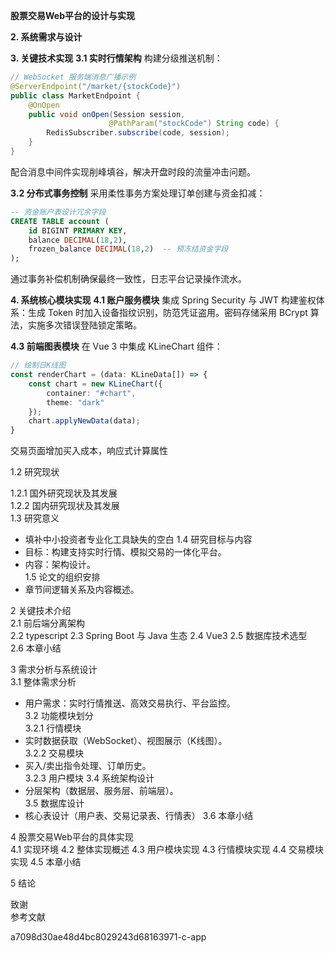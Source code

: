 **股票交易Web平台的设计与实现**

**2. 系统需求与设计**

**3. 关键技术实现**
**3.1 实时行情架构**
构建分级推送机制：
```java
// WebSocket 服务端消息广播示例
@ServerEndpoint("/market/{stockCode}")
public class MarketEndpoint {
    @OnOpen
    public void onOpen(Session session, 
                      @PathParam("stockCode") String code) {
        RedisSubscriber.subscribe(code, session);
    }
}
```
配合消息中间件实现削峰填谷，解决开盘时段的流量冲击问题。

**3.2 分布式事务控制**
采用柔性事务方案处理订单创建与资金扣减：
```sql
-- 资金账户表设计冗余字段
CREATE TABLE account (
    id BIGINT PRIMARY KEY,
    balance DECIMAL(18,2),
    frozen_balance DECIMAL(18,2)  -- 预冻结资金字段
);
```
通过事务补偿机制确保最终一致性，日志平台记录操作流水。

**4. 系统核心模块实现**
**4.1 账户服务模块**
集成 Spring Security 与 JWT 构建鉴权体系：生成 Token 时加入设备指纹识别，防范凭证盗用。密码存储采用 BCrypt 算法，实施多次错误登陆锁定策略。

**4.3 前端图表模块**
在 Vue 3 中集成 KLineChart 组件：
```typescript
// 绘制日K线图
const renderChart = (data: KLineData[]) => {
    const chart = new KLineChart({ 
        container: "#chart", 
        theme: "dark" 
    });
    chart.applyNewData(data);
}
```


交易页面增加买入成本，响应式计算属性



1.2 研究现状  

1.2.1 国外研究现状及其发展  
1.2.2 国内研究现状及其发展  
1.3 研究意义  
- 填补中小投资者专业化工具缺失的空白
1.4 研究目标与内容  
- 目标：构建支持实时行情、模拟交易的一体化平台。  
- 内容：架构设计。  
1.5 论文的组织安排  
- 章节间逻辑关系及内容概述。  

2 关键技术介绍  
2.1 前后端分离架构  
2.2 typescript 
2.3 Spring Boot 与 Java 生态
2.4 Vue3
2.5 数据库技术选型  
2.6 本章小结  

3 需求分析与系统设计  
3.1 整体需求分析  
- 用户需求：实时行情推送、高效交易执行、平台监控。  
3.2 功能模块划分  
3.2.1 行情模块  
- 实时数据获取（WebSocket）、视图展示（K线图）。  
3.2.2 交易模块  
- 买入/卖出指令处理、订单历史。  
3.2.3 用户模块
3.4 系统架构设计  
- 分层架构（数据层、服务层、前端层）。  
3.5 数据库设计  
- 核心表设计（用户表、交易记录表、行情表）
3.6 本章小结  

4 股票交易Web平台的具体实现  
4.1 实现环境
4.2 整体实现概述
4.3 用户模块实现
4.3 行情模块实现 
4.4 交易模块实现
4.5 本章小结

5 结论  

致谢  
参考文献  


a7098d30ae48d4bc8029243d68163971-c-app
